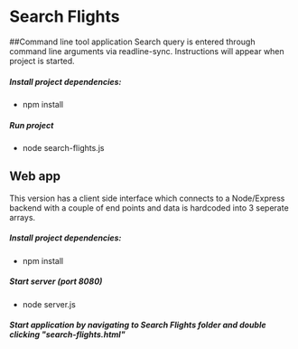 # Search Flights

##Command line tool application
Search query is entered through command line arguments via readline-sync. Instructions will appear when project is started.

##### Install project dependencies:
- npm install

##### Run project
- node search-flights.js


## Web app
This version has a client side interface which connects to a Node/Express backend with a couple of end points and data is hardcoded into 3 seperate arrays.

##### Install project dependencies:
- npm install

##### Start server (port 8080)
- node server.js

##### Start application by navigating to Search Flights folder and double clicking "search-flights.html"



